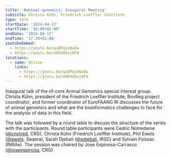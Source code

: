 ```yaml
---
title: '#animal-genomics: Inaugural Meeting'
subtitle: Christa Kühn, Friedrich Loeffler Institute
type: talk
startDate: '2024-04-17'
startTime: '16:00+02:00'
endDate: '2024-04-17'
endTime: '17:20+02:00'
youtubeEmbed:
  - https://youtu.be/quDPq1eNuDw
  - https://youtu.be/mOKVUDxj8F8
locations:
  - name: Online
    links:
      - https://youtu.be/quDPq1eNuDw
      - https://youtu.be/mOKVUDxj8F8
---
```


Inaugural talk of the nf-core Animal Genomics special interest group. Christa Kühn, president of the Friedrich Loeffler Institute, BovReg project coordinator, and former coordinator of EuroFAANG RI discusses the future of animal genomics and what are the bioinformatics challenges to face for the analysis of data in this field.

The talk was followed by a round table to discuss the structure of the series with the participants. Round table participants were Cedric Notredame ([@cnotred](https://github.com/cnotred), CRG), Christa Kühn (Friedrich Loeffler Institute), Phil Ewels ([@ewels](https://github.com/ewels), Seqera), Sarah Djebali ([@sdjebali](https://github.com/sdjebali), IRSD) and Sylvain Foissac (INRAe). The session was chaired by Jose Espinosa-Carrasco ([@joseespinosa](https://github.com/joseespinosa), CRG)

